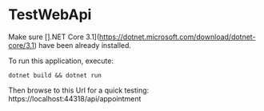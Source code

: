 # TestWebApi

Make sure [].NET Core 3.1](https://dotnet.microsoft.com/download/dotnet-core/3.1) have been already installed.

To run this application, execute:

```
dotnet build && dotnet run
```

Then browse to this Url for a quick testing: https://localhost:44318/api/appointment
